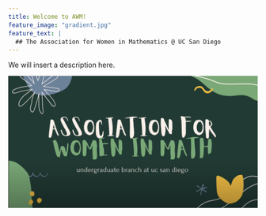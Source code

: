 ```yaml
---
title: Welcome to AWM!
feature_image: "gradient.jpg"
feature_text: |
  ## The Association for Women in Mathematics @ UC San Diego
---
```


We will insert a description here.

[![AWMYouTube](/assets/AWMVideoScreenShot.png)](https://www.youtube.com/watch?v=faTobNf-6-k)
